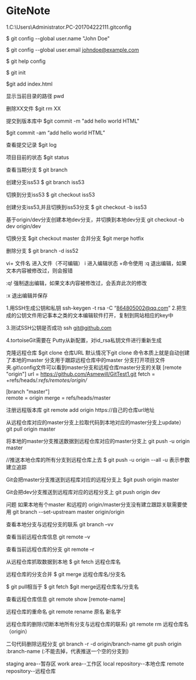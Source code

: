 # GiteNote
1.C:\Users\Administrator.PC-201704222111\.gitconfig

$ git config --global user.name "John Doe"

$ git config --global user.email johndoe@example.com

$ git help config

$ git init   

$git add index.html 

显示当前目录的路径
pwd  
       
删除XX文件
$git rm XX        

提交到版本库中 
$git commit -m "add hello world HTML" 

$git commit -am “add hello world HTML”  


查看提交记录
$git log

项目目前的状态
$git status 

查看当期分支
$ git branch 

创建分支iss53
$ git branch iss53

切换到分支iss53
$ git checkout iss53

创建分支iss53,并且切换到iss53分支
$ git checkout -b iss53


基于origin/dev分支创建本地dev分支，并切换到本地dev分支
git checkout  –b dev origin/dev


切换分支
$git checkout master
合并分支
$git merge hotfix

删除分支
$ git branch -d iss52

vi+ 文件名   进入文件（不可编辑）
i 进入编辑状态
+命令使用
:q 退出编辑，如果文本内容被修改过，则会报错

:q! 强制退出编辑，如果文本内容被修改过，会丢弃此次的修改

:x 退出编辑并保存


1.用SSH生成公钥和私钥
ssh-keygen -t rsa -C “864805002@qq.com”
2.把生成的公钥文件用记事本之类的文本编辑软件打开，复制到网站相应的key中
 


3.测试SSH公钥是否成功
ssh git@github.com

4.tortoiseGit需要在 Putty从新配置，对id_rsa私钥文件进行重新生成



克隆远程仓库
$git clone 仓库URL
默认情况下git clone 命令本质上就是自动创建了本地的master 分支用于跟踪远程仓库中的master 分支打开项目文件夹\.git\config文件可以看到master分支和远程仓库master分支的关联
[remote "origin"]
url = https://github.com/Asmewill/GitTest1.git
fetch = +refs/heads/*:refs/remotes/origin/*

[branch "master"]	
remote = origin
merge = refs/heads/master






注册远程版本库
git remote add origin  https://自己的仓库url地址

从远程仓库对应的master分支上拉取代码到本地对应的master分支上update）
git pull origin master

将本地的master分支推送数据到远程仓库对应的master分支上
git push  -u  origin master

//推送本地仓库的所有分支到远程仓库上去
$ git push -u origin --all
-u 表示参数建立追踪


Git会把master分支推送到远程库对应的远程分支上
$git push origin master


Git会把dev分支推送到远程库对应的远程分支上
git push origin dev



问题 如果本地有个master 和远程的 origin/master分支没有建立跟踪关联需要使用
git branch --set-upstream master origin/origin



查看本地分支与远程分支的联系
git branch –vv


查看当前远程仓库信息
git remote –v

查看当前远程仓库的分支
git remote –r

从远程仓库抓取数据到本地
$ git fetch 远程仓库名

远程仓库的分支合并
$ git merge 远程仓库名/分支名


$ git pull相当于
$ git fetch
$git merge远程仓库名/分支名


查看远程仓库信息
git remote show [remote-name]

远程仓库的重命名
git remote rename 原名 新名字

远程仓库的删除(切断本地所有分支与远程仓库的联系)
git remote rm 远程仓库名（origin）

二句代码删除远程分支
git branch -r -d origin/branch-name 
git push origin :branch-name   (:不能去掉，代表推送一个空的分支到)




staging area--暂存区
work area--工作区
local repository--本地仓库
remote repository--远程仓库


